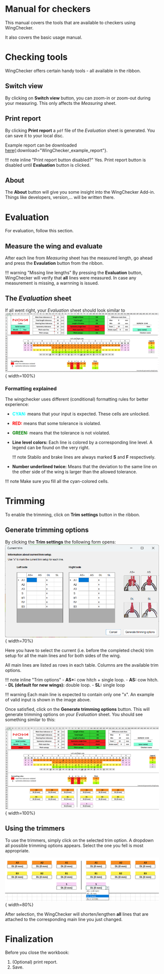 # Manual for checkers

This manual covers the tools that are available to checkers using WingChecker.

It also covers the basic usage manual.

# Checking tools

WingChecker offers certain handy tools - all available in the ribbon.

## Switch view

By clicking on **Switch view** button, you can zoom-in or zoom-out during your measuring. This only affects the *Measuring* sheet.

## Print report

By clicking **Print report** a `pdf` file of the *Evaluation* sheet is generated. You can save it to your local disc.

Example report can be downloaded [here](../files/example_report.pdf){:download="WingChecker_example_report"}.

!!! note inline "Print report button disabled?"
    Yes. Print report button is disabled until **Evaluation** button is clicked.

## About

The **About** button will give you some insight into the WingChecker Add-in. Things like developers, version,... will be written there.

# Evaluation

For evaluation, follow this section.

## Measure the wing and evaluate

After each line from *Measuring* sheet has the measured length, go ahead and press the **Evaulation** button from the ribbon.

!!! warning "Missing line lengths"
    By pressing the **Evaluation** button, WingChecker will verify that **all** lines were measured. In case any measurement is missing, a warnning is issued.

## The *Evaluation* sheet

If all went right, your *Evaluation* sheet should look similar to 
![Image title](../images/evaluation_no_trims.png){ width=100%}

### Formatting explained

The wingchecker uses different (conditional) formatting rules for better experience:

- <span style="color:cyan">**CYAN:**</span> means that your input is expected. These cells are unlocked.
- <span style="color:RED">**RED:**</span> means that some tolerance is violated.
- <span style="color:GREEN">**GREEN:**</span> means that the tolerance is not violated.
- **Line level colors:** Each line is colored by a corresponding line level. A legend can be found on the very right.

    !!! note
        Stabilo and brake lines are always marked **S** and **F** respectively.

- **Number underlined twice:** Means that the deviation to the same line on the other side of the wing is larger than the allowed tolerance.

!!! note
    Make sure you fill all the cyan-colored cells.

# Trimming

To enable the trimming, click on **Trim settings** button in the ribbon.

## Generate trimming options

By clicking the **Trim settings** the following form opens:
![Image title](../images/current_trim_form.png){ width=70%}

Here you have to select the current (i.e. before the completed check) trim setup for all the main lines and for both sides of the wing.

All main lines are listed as rows in each table. Columns are the available trim options.

!!! note inline "Trim options"
    - **AS+:** cow hitch + single loop.
    - **AS:** cow hitch.
    - **DL (default for new wings):** double loop.
    - **SL:** single loop

!!! warning
    Each main line is expected to contain only one "x". An example of valid input is shown in the image above.

Once satisfied, click on the **Generate trimming options** button. This will generate trimming options on your *Evaluation* sheet. You should see something similar to this:


![Image title](../images/evaluation_with_trims.png){ width=100%}

## Using the trimmers

To use the trimmers, simply click on the selected trim option. A dropdown all possible trimming options appears. Select the one you fell is most appropriate.

![Image title](../images/trimmers_using.png){ width=80%}

After selection, the WingChecker will shorten/lengthen **all** lines that are attached to the corresponding main line you just changed.

# Finalization

Before you close the workbook:

1. (Optional) print report.
2. Save.